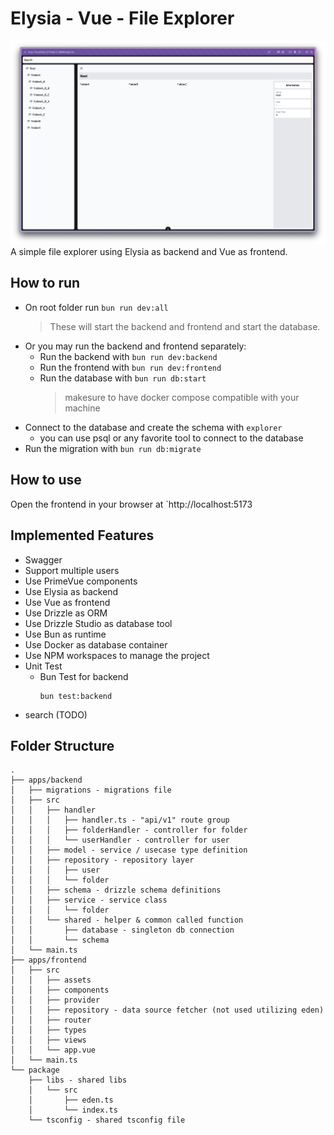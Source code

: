 # Elysia - Vue - File Explorer

![alt text](image.png)
A simple file explorer using Elysia as backend and Vue as frontend.

## How to run

* On root folder run `bun run dev:all`
    >  These will start the backend and frontend and start the database.
* Or you may run the backend and frontend separately:
    * Run the backend with `bun run dev:backend`
    * Run the frontend with `bun run dev:frontend`
    * Run the database with `bun run db:start`
        > makesure to have docker compose compatible with your machine
* Connect to the database and create the schema with `explorer`
    * you can use psql or any favorite tool to connect to the database
* Run the migration with `bun run db:migrate`

## How to use
Open the frontend in your browser at `http://localhost:5173

## Implemented Features 
* Swagger
* Support multiple users
* Use PrimeVue components
* Use Elysia as backend
* Use Vue as frontend
* Use Drizzle as ORM
* Use Drizzle Studio as database tool
* Use Bun as runtime
* Use Docker as database container
* Use NPM workspaces to manage the project
* Unit Test
    * Bun Test for backend
        ```
        bun test:backend
        ```
* search (TODO)

## Folder Structure
```
.
├── apps/backend
│   ├── migrations - migrations file
│   ├── src
│   │   ├── handler 
│   │   │   ├── handler.ts - "api/v1" route group 
│   │   │   ├── folderHandler - controller for folder
│   │   │   └── userHandler - controller for user
│   │   ├── model - service / usecase type definition
│   │   ├── repository - repository layer
│   │   │   ├── user
│   │   │   └── folder
│   │   ├── schema - drizzle schema definitions
│   │   ├── service - service class
│   │   │   └── folder
│   │   └── shared - helper & common called function
│   │       ├── database - singleton db connection
│   │       └── schema
│   └── main.ts
├── apps/frontend
│   ├── src
│   │   ├── assets
│   │   ├── components
│   │   ├── provider
│   │   ├── repository - data source fetcher (not used utilizing eden)
│   │   ├── router
│   │   ├── types
│   │   ├── views 
│   │   └── app.vue
│   └── main.ts
└── package
    ├── libs - shared libs 
    │   └── src
    │       ├── eden.ts
    │       └── index.ts
    └── tsconfig - shared tsconfig file
```